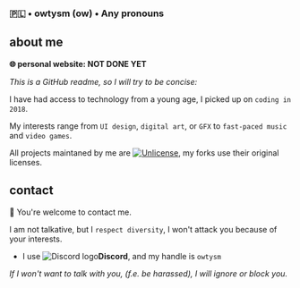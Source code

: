 ### 🇵🇱 • owtysm (ow) • Any pronouns

## about me
**🌐 personal website: NOT DONE YET**

*This is a GitHub readme, so I will try to be concise:*

I have had access to technology from a young age, I picked up on `coding in 2018`.

My interests range from `UI design`, `digital art`, or `GFX` to `fast-paced music` and `video games`.  

All projects maintaned by me are [![Unlicense](https://img.shields.io/badge/-Unlicense-6a00ff)](https://unlicense.org/), my forks use their original licenses.

## contact
💜 You're welcome to contact me. 

I am not talkative, but I `respect diversity`, I won't attack you because of your interests.

- I use ![Discord logo](https://i.imgur.com/BvvyqHK.png)**Discord**, and my handle is `owtysm`

*If I won't want to talk with you, (f.e. be harassed), I will ignore or block you.*
